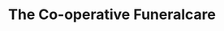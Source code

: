 ---
title: "The Co-operative Funeralcare"
url: /edinburgh/the-co-operative-funeralcare/
shop: funeral directors
---